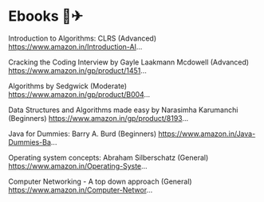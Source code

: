 # Ebooks 🌠✈

Introduction to Algorithms: CLRS (Advanced) https://www.amazon.in/Introduction-Al...

Cracking the Coding Interview by Gayle Laakmann Mcdowell  (Advanced) https://www.amazon.in/gp/product/1451...

Algorithms by Sedgwick (Moderate) https://www.amazon.in/gp/product/B004...

Data Structures and Algorithms made easy by Narasimha Karumanchi  (Beginners) https://www.amazon.in/gp/product/8193...

Java for Dummies: Barry A. Burd  (Beginners) https://www.amazon.in/Java-Dummies-Ba...

Operating system concepts: Abraham Silberschatz (General) https://www.amazon.in/Operating-Syste...

Computer Networking -  A top down approach (General) https://www.amazon.in/Computer-Networ...
 
